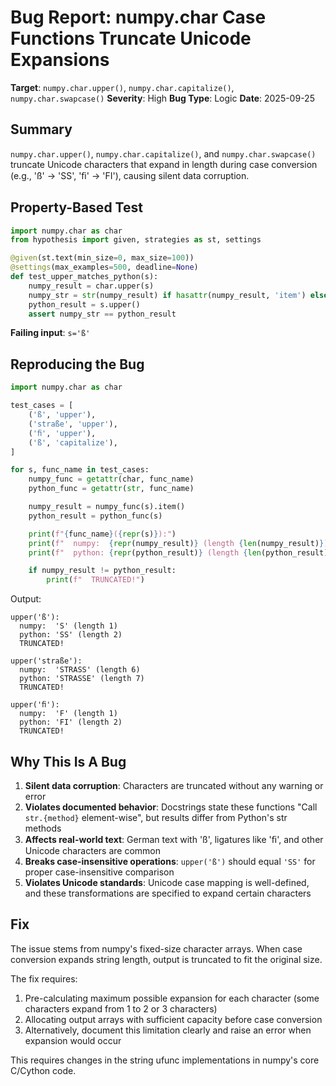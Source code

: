 # Bug Report: numpy.char Case Functions Truncate Unicode Expansions

**Target**: `numpy.char.upper()`, `numpy.char.capitalize()`, `numpy.char.swapcase()`
**Severity**: High
**Bug Type**: Logic
**Date**: 2025-09-25

## Summary

`numpy.char.upper()`, `numpy.char.capitalize()`, and `numpy.char.swapcase()` truncate Unicode characters that expand in length during case conversion (e.g., 'ß' → 'SS', 'ﬁ' → 'FI'), causing silent data corruption.

## Property-Based Test

```python
import numpy.char as char
from hypothesis import given, strategies as st, settings

@given(st.text(min_size=0, max_size=100))
@settings(max_examples=500, deadline=None)
def test_upper_matches_python(s):
    numpy_result = char.upper(s)
    numpy_str = str(numpy_result) if hasattr(numpy_result, 'item') else numpy_result
    python_result = s.upper()
    assert numpy_str == python_result
```

**Failing input**: `s='ß'`

## Reproducing the Bug

```python
import numpy.char as char

test_cases = [
    ('ß', 'upper'),
    ('straße', 'upper'),
    ('ﬁ', 'upper'),
    ('ß', 'capitalize'),
]

for s, func_name in test_cases:
    numpy_func = getattr(char, func_name)
    python_func = getattr(str, func_name)

    numpy_result = numpy_func(s).item()
    python_result = python_func(s)

    print(f"{func_name}({repr(s)}):")
    print(f"  numpy:  {repr(numpy_result)} (length {len(numpy_result)})")
    print(f"  python: {repr(python_result)} (length {len(python_result)})")

    if numpy_result != python_result:
        print(f"  TRUNCATED!")
```

Output:
```
upper('ß'):
  numpy:  'S' (length 1)
  python: 'SS' (length 2)
  TRUNCATED!

upper('straße'):
  numpy:  'STRASS' (length 6)
  python: 'STRASSE' (length 7)
  TRUNCATED!

upper('ﬁ'):
  numpy:  'F' (length 1)
  python: 'FI' (length 2)
  TRUNCATED!
```

## Why This Is A Bug

1. **Silent data corruption**: Characters are truncated without any warning or error
2. **Violates documented behavior**: Docstrings state these functions "Call `str.{method}` element-wise", but results differ from Python's str methods
3. **Affects real-world text**: German text with 'ß', ligatures like 'ﬁ', and other Unicode characters are common
4. **Breaks case-insensitive operations**: `upper('ß')` should equal `'SS'` for proper case-insensitive comparison
5. **Violates Unicode standards**: Unicode case mapping is well-defined, and these transformations are specified to expand certain characters

## Fix

The issue stems from numpy's fixed-size character arrays. When case conversion expands string length, output is truncated to fit the original size.

The fix requires:
1. Pre-calculating maximum possible expansion for each character (some characters expand from 1 to 2 or 3 characters)
2. Allocating output arrays with sufficient capacity before case conversion
3. Alternatively, document this limitation clearly and raise an error when expansion would occur

This requires changes in the string ufunc implementations in numpy's core C/Cython code.